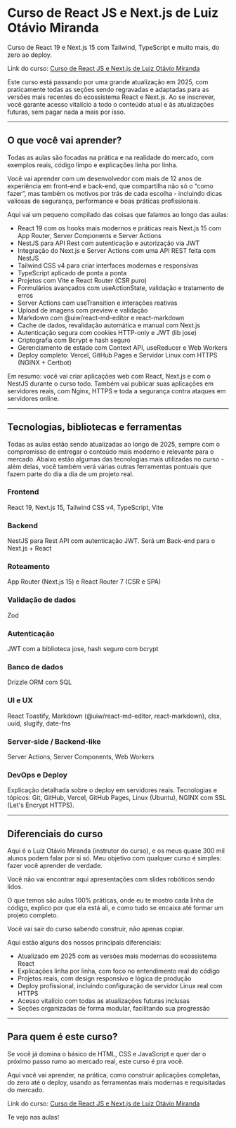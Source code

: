 # Curso de React JS e Next.js de Luiz Otávio Miranda

Curso de React 19 e Next.js 15 com Tailwind, TypeScript e muito mais, do zero ao
deploy.

Link do curso:
[Curso de React JS e Next.js de Luiz Otávio Miranda](https://www.udemy.com/course/curso-de-reactjs-nextjs-completo-do-basico-ao-avancado/?referralCode=C228CEEAEB14B76159E1)

Este curso está passando por uma grande atualização em 2025, com praticamente
todas as seções sendo regravadas e adaptadas para as versões mais recentes do
ecossistema React e Next.js. Ao se inscrever, você garante acesso vitalício a
todo o conteúdo atual e às atualizações futuras, sem pagar nada a mais por isso.

---

## O que você vai aprender?

Todas as aulas são focadas na prática e na realidade do mercado, com exemplos
reais, código limpo e explicações linha por linha.

Você vai aprender com um desenvolvedor com mais de 12 anos de experiência em
front-end e back-end, que compartilha não só o “como fazer”, mas também os
motivos por trás de cada escolha - incluindo dicas valiosas de segurança,
performance e boas práticas profissionais.

Aqui vai um pequeno compilado das coisas que falamos ao longo das aulas:

- React 19 com os hooks mais modernos e práticas reais Next.js 15 com App
  Router, Server Components e Server Actions
- NestJS para API Rest com autenticação e autorização via JWT
- Integração do Next.js e Server Actions com uma API REST feita com NestJS
- Tailwind CSS v4 para criar interfaces modernas e responsivas
- TypeScript aplicado de ponta a ponta
- Projetos com Vite e React Router (CSR puro)
- Formulários avançados com useActionState, validação e tratamento de erros
- Server Actions com useTransition e interações reativas
- Upload de imagens com preview e validação
- Markdown com @uiw/react-md-editor e react-markdown
- Cache de dados, revalidação automática e manual com Next.js
- Autenticação segura com cookies HTTP-only e JWT (lib jose)
- Criptografia com Bcrypt e hash seguro
- Gerenciamento de estado com Context API, useReducer e Web Workers
- Deploy completo: Vercel, GitHub Pages e Servidor Linux com HTTPS (NGINX +
  Certbot)

Em resumo: você vai criar aplicações web com React, Next.js e com o NestJS
durante o curso todo. Também vai publicar suas aplicações em servidores reais,
com Nginx, HTTPS e toda a segurança contra ataques em servidores online.

---

## Tecnologias, bibliotecas e ferramentas

Todas as aulas estão sendo atualizadas ao longo de 2025, sempre com o
compromisso de entregar o conteúdo mais moderno e relevante para o mercado.
Abaixo estão algumas das tecnologias mais utilizadas no curso - além delas, você
também verá várias outras ferramentas pontuais que fazem parte do dia a dia de
um projeto real.

### Frontend

React 19, Next.js 15, Tailwind CSS v4, TypeScript, Vite

### Backend

NestJS para Rest API com autenticação JWT. Será um Back-end para o Next.js +
React

### Roteamento

App Router (Next.js 15) e React Router 7 (CSR e SPA)

### Validação de dados

Zod

### Autenticação

JWT com a biblioteca jose, hash seguro com bcrypt

### Banco de dados

Drizzle ORM com SQL

### UI e UX

React Toastify, Markdown (@uiw/react-md-editor, react-markdown), clsx, uuid,
slugify, date-fns

### Server-side / Backend-like

Server Actions, Server Components, Web Workers

### DevOps e Deploy

Explicação detalhada sobre o deploy em servidores reais. Tecnologias e tópicos:
Git, GitHub, Vercel, GitHub Pages, Linux (Ubuntu), NGINX com SSL (Let's Encrypt
HTTPS).

---

## Diferenciais do curso

Aqui é o Luiz Otávio Miranda (instrutor do curso), e os meus quase 300 mil
alunos podem falar por si só. Meu objetivo com qualquer curso é simples: fazer
você aprender de verdade.

Você não vai encontrar aqui apresentações com slides robóticos sendo lidos.

O que temos são aulas 100% práticas, onde eu te mostro cada linha de código,
explico por que ela está ali, e como tudo se encaixa até formar um projeto
completo.

Você vai sair do curso sabendo construir, não apenas copiar.

Aqui estão alguns dos nossos principais diferenciais:

- Atualizado em 2025 com as versões mais modernas do ecossistema React
- Explicações linha por linha, com foco no entendimento real do código
- Projetos reais, com design responsivo e lógica de produção
- Deploy profissional, incluindo configuração de servidor Linux real com HTTPS
- Acesso vitalício com todas as atualizações futuras inclusas
- Seções organizadas de forma modular, facilitando sua progressão

---

## Para quem é este curso?

Se você já domina o básico de HTML, CSS e JavaScript e quer dar o próximo passo
rumo ao mercado real, este curso é pra você.

Aqui você vai aprender, na prática, como construir aplicações completas, do zero
até o deploy, usando as ferramentas mais modernas e requisitadas do mercado.

Link do curso:
[Curso de React JS e Next.js de Luiz Otávio Miranda](https://www.udemy.com/course/curso-de-reactjs-nextjs-completo-do-basico-ao-avancado/?referralCode=C228CEEAEB14B76159E1)

Te vejo nas aulas!